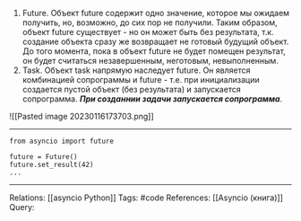 1. Future. Объект future содержит одно значение, которое мы ожидаем получить, но, возможно, до сих пор не получили. Таким образом, объект future существует - но он может быть без результата, т.к. создание объекта сразу же возвращает не готовый будущий объект. До того момента, пока в объект future не будет помещен результат, он будет считаться незавершенным, неготовым, невыполненным. 
2. Task. Объект task напрямую наследует future. Он является комбинацией сопрограммы и future - т.е. при инициализации создается пустой объект (без результата) и запускается сопрограмма. ***При созданнии задачи запускается сопрограмма***.

![[Pasted image 20230116173703.png]]

___
```
from asyncio import future

future = Future()
future.set_result(42)
...
```

___
Relations: [[asyncio Python]] 
Tags: #code 
References: [[Asyncio (книга)]] 
Query: 